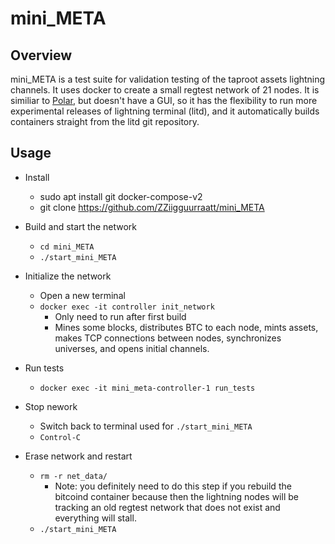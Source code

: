 # mini_META


## Overview

mini_META is a test suite for validation testing of the taproot assets lightning channels. It uses docker to create a small regtest network of 21 nodes. It is similiar to [Polar](https://lightningpolar.com/), but doesn't have a GUI, so it has the flexibility to run more experimental releases of lightning terminal (litd), and it automatically builds containers straight from the litd git repository.









## Usage

- Install
    - sudo apt install git docker-compose-v2
    - git clone https://github.com/ZZiigguurraatt/mini_META

- Build and start the network
    - `cd mini_META`
    - `./start_mini_META`


- Initialize the network
    - Open a new terminal
    - `docker exec -it controller init_network`
        - Only need to run after first build
        - Mines some blocks, distributes BTC to each node, mints assets, makes TCP connections between nodes, synchronizes universes, and opens initial channels.

- Run tests
    - `docker exec -it mini_meta-controller-1 run_tests`

- Stop nework
    - Switch back to terminal used for `./start_mini_META`
    - `Control-C`

- Erase network and restart
    - `rm -r net_data/`
        - Note: you definitely need to do this step if you rebuild the bitcoind container because then the lightning nodes will be tracking an old regtest network that does not exist and everything will stall.
    - `./start_mini_META`





